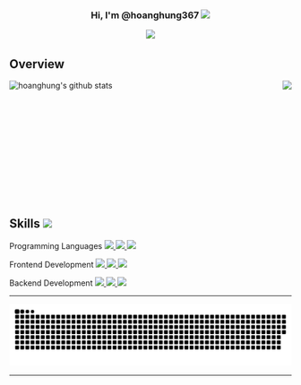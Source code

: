 ### <p align="center">Hi, I'm @hoanghung367 <img src="https://media.giphy.com/media/hvRJCLFzcasrR4ia7z/giphy.gif" width="35"/></p>

<div align='center'>
	<img src="https://media2.giphy.com/media/ptqAPgghLtHOa0SLJS/giphy.gif?cid=790b7611e190ee7817d273afb62cfb80fd0e0f49e7b563bd&rid=giphy.gif&ct=g" height="250">
</div>

<h2>Overview</h2>
<img align="left" height="200" src="https://github-readme-stats-sigma-five.vercel.app/api?username=hoanghung367&count_private=true&show_icons=true&theme=tokyonight" alt="hoanghung's github stats" /> 
<img align="right" height="200" src="https://github-readme-stats.vercel.app/api/top-langs/?username=hoanghung367&layout=compact&theme=aura&langs_count=9" />
<img height="210" />

<h2>Skills <img src = "https://media2.giphy.com/media/QssGEmpkyEOhBCb7e1/giphy.gif?cid=ecf05e47a0n3gi1bfqntqmob8g9aid1oyj2wr3ds3mg700bl&rid=giphy.gif" width = 32px> </h2>
<p>Programming Languages 
  <a align="center" href= https://github.com/hoanghung367?tab=repositories&q=&type=&language=javascript> 
    <img width ='32px' src ='https://raw.githubusercontent.com/rahulbanerjee26/githubAboutMeGenerator/main/icons/php.svg'> </a>
	<a align="center" href= https://github.com/hoanghung367?tab=repositories&q=&type=&language=javascript> 
    <img width ='32px' src ='https://raw.githubusercontent.com/rahulbanerjee26/githubAboutMeGenerator/main/icons/javascript.svg'> </a>
	<a href= https://github.com/hoanghung367?tab=repositories&q=&type=&language=typescript> <img width ='32px' src ='https://raw.githubusercontent.com/rahulbanerjee26/githubAboutMeGenerator/main/icons/typescript.svg'> </a></>
<p>Frontend Development 
	<a href= https://github.com/hoanghung367?tab=repositories&q=&type=&language=reactjs> <img width ='32px' src ='https://raw.githubusercontent.com/rahulbanerjee26/githubAboutMeGenerator/main/icons/reactjs.svg'> </a>
	<a href= https://github.com/hoanghung367?tab=repositories&q=&type=&language=html> <img width ='32px' src ='https://raw.githubusercontent.com/rahulbanerjee26/githubAboutMeGenerator/main/icons/html.svg'> </a>
	<a href= https://github.com/hoanghung367?tab=repositories&q=&type=&language=css> <img width ='32px' src ='https://raw.githubusercontent.com/rahulbanerjee26/githubAboutMeGenerator/main/icons/css.svg'> </a>
</p>
<p>Backend Development
	<a href= https://github.com/hoanghung367?tab=repositories&q=&type=&language=nodejs> <img width ='32px' src ='https://raw.githubusercontent.com/rahulbanerjee26/githubAboutMeGenerator/main/icons/nodejs.svg'> </a>
	<a href= https://github.com/hoanghung367?tab=repositories&q=&type=&language=php> <img width ='32px' src ='https://raw.githubusercontent.com/rahulbanerjee26/githubAboutMeGenerator/main/icons/php.svg'> </a>
  <a href= https://github.com/hoanghung367?tab=repositories&q=&type=&language=laravel> <img width ='32px' src ='https://raw.githubusercontent.com/rahulbanerjee26/githubAboutMeGenerator/main/icons/laravel.svg'> </a>
</p>
<hr>
<themed-picture data-catalyst-inline="true" data-catalyst=""><picture>
  <source media="(prefers-color-scheme: dark)" srcset="https://github.com/hieunm-05624/hieunm-05624/raw/output/github-contribution-grid-snake-dark.svg?palette=github-dark">
  <source media="(prefers-color-scheme: light)" srcset="https://github.com/hieunm-05624/hieunm-05624/raw/output/github-contribution-grid-snake.svg">
  <img alt="github-snake" src="https://github.com/hieunm-05624/hieunm-05624/raw/output/github-contribution-grid-snake-dark.svg?palette=github-dark" style="visibility:visible;max-width:100%;">
</picture></themed-picture>
<hr>
